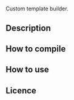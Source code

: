 # <?WRITE_XML("/project~name"_attr(env).value_or("undefined"))?>

Custom template builder.

## Description

<?
auto proj_description = env.child("project").child("description");
for (pugi::xml_node child: proj_description.children()){
    if (child.type() == pugi::node_pcdata)
        WRITE(child.value());
}?>

## How to compile

## How to use

## Licence
